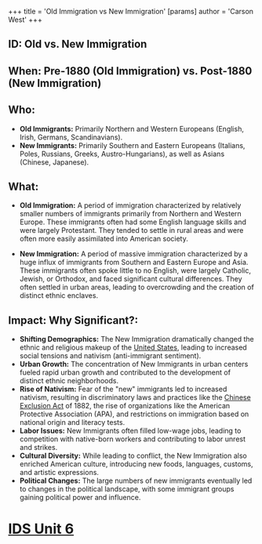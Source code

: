 +++
 title = 'Old Immigration vs New Immigration'
[params]
	author = 'Carson West'
+++
## ID: Old vs. New Immigration

## When: Pre-1880 (Old Immigration) vs. Post-1880 (New Immigration)

## Who:
* **Old Immigrants:** Primarily Northern and Western Europeans (English, Irish, Germans, Scandinavians).
* **New Immigrants:** Primarily Southern and Eastern Europeans (Italians, Poles, Russians, Greeks, Austro-Hungarians), as well as Asians (Chinese, Japanese).

## What:
* **Old Immigration:**  A period of immigration characterized by relatively smaller numbers of immigrants primarily from Northern and Western Europe.  These immigrants often had some English language skills and were largely Protestant.  They tended to settle in rural areas and were often more easily assimilated into American society.

* **New Immigration:** A period of massive immigration characterized by a huge influx of immigrants from Southern and Eastern Europe and Asia. These immigrants often spoke little to no English, were largely Catholic, Jewish, or Orthodox, and faced significant cultural differences. They often settled in urban areas, leading to overcrowding and the creation of distinct ethnic enclaves.

## Impact: Why Significant?:
* **Shifting Demographics:** The New Immigration dramatically changed the ethnic and religious makeup of the [United States](./../united-states/), leading to increased social tensions and nativism (anti-immigrant sentiment).
* **Urban Growth:** The concentration of New Immigrants in urban centers fueled rapid urban growth and contributed to the development of distinct ethnic neighborhoods.
* **Rise of Nativism:**  Fear of the "new" immigrants led to increased nativism, resulting in discriminatory laws and practices like the [Chinese Exclusion Act](./../chinese-exclusion-act/) of 1882,  the rise of organizations like the American Protective Association (APA), and restrictions on immigration based on national origin and literacy tests.
* **Labor Issues:** New Immigrants often filled low-wage jobs, leading to competition with native-born workers and contributing to labor unrest and strikes.
* **Cultural Diversity:** While leading to conflict, the New Immigration also enriched American culture, introducing new foods, languages, customs, and artistic expressions.
* **Political Changes:** The large numbers of new immigrants eventually led to changes in the political landscape, with some immigrant groups gaining political power and influence.

# [IDS Unit 6](./../ids-unit-6/)